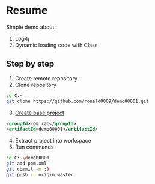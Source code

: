 # Resume

Simple demo about:

1. Log4j
2. Dynamic loading code with Class

## Step by step
1. Create remote repository
2. Clone repository
```bash
cd C:~
git clone https://github.com/ronald0009/demo00001.git
```
3. [Create base project](https://start.spring.io/)
```xml
<groupId>com.rab</groupId>
<artifactId>demo00001</artifactId>
```
4. Extract project into workspace
5. Run commands
```bash
cd C:~\demo00001
git add pom.xml
git commit -m :)
git push -u origin master
```
